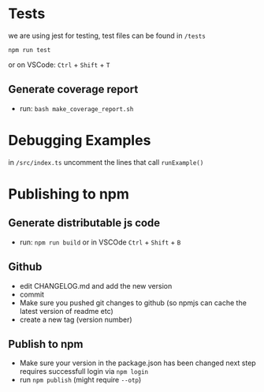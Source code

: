 # Tests

we are using jest for testing, test files can be found in `/tests`

```
npm run test
```

or on VSCode: `Ctrl` + `Shift` + `T`

## Generate coverage report

* run: `bash make_coverage_report.sh`


# Debugging Examples

in `/src/index.ts` uncomment the lines that call `runExample()`

# Publishing to npm

## Generate distributable js code

* run: `npm run build` or in VSCOde `Ctrl` + `Shift` + `B`

## Github

* edit CHANGELOG.md and add the new version
* commit
* Make sure you pushed git changes to github (so npmjs can cache the latest version of readme etc)
* create a new tag (version number)

## Publish to npm

* Make sure your version in the package.json has been changed
next step requires successfull login via `npm login`
* run `npm publish` (might require `--otp`)
